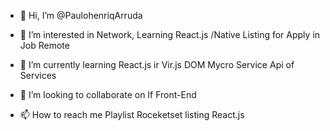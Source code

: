- 👋 Hi, I’m @PaulohenriqArruda
- 👀 I’m interested in 
Network, Learning React.js /Native 
Listing for Apply in Job Remote
- 🌱 I’m currently learning 
React.js ir Vir.js
DOM
Mycro Service 
Api of Services

- 💞️ I’m looking to collaborate on 
If Front-End
- 📫 How to reach me 
Playlist Roceketset listing React.js 
<!---
PaulohenriqArruda/PaulohenriqArruda is a ✨ special ✨ repository because its `README.md` (this file) appears on your GitHub profile.
You can click the Preview link to take a look at your changes.
--->
